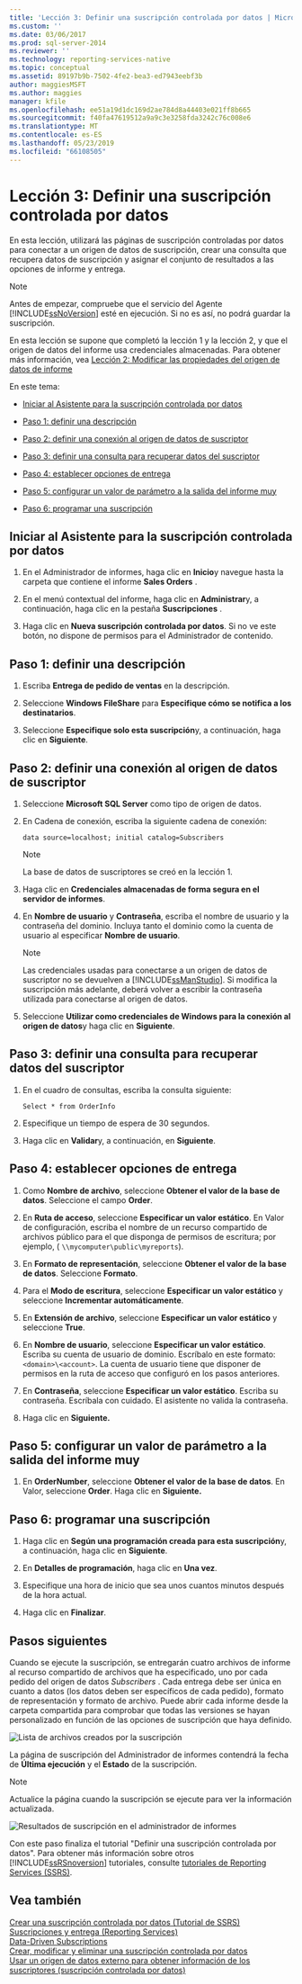 ```yaml
---
title: 'Lección 3: Definir una suscripción controlada por datos | Microsoft Docs'
ms.custom: ''
ms.date: 03/06/2017
ms.prod: sql-server-2014
ms.reviewer: ''
ms.technology: reporting-services-native
ms.topic: conceptual
ms.assetid: 89197b9b-7502-4fe2-bea3-ed7943eebf3b
author: maggiesMSFT
ms.author: maggies
manager: kfile
ms.openlocfilehash: ee51a19d1dc169d2ae784d8a44403e021ff8b665
ms.sourcegitcommit: f40fa47619512a9a9c3e3258fda3242c76c008e6
ms.translationtype: MT
ms.contentlocale: es-ES
ms.lasthandoff: 05/23/2019
ms.locfileid: "66108505"
---
```

# <a name="lesson-3-defining-a-data-driven-subscription"></a>Lección 3: Definir una suscripción controlada por datos
  En esta lección, utilizará las páginas de suscripción controladas por datos para conectar a un origen de datos de suscripción, crear una consulta que recupera datos de suscripción y asignar el conjunto de resultados a las opciones de informe y entrega.  
  
> [!NOTE]  
>  Antes de empezar, compruebe que el servicio del Agente [!INCLUDE[ssNoVersion](../includes/ssnoversion-md.md)] esté en ejecución. Si no es así, no podrá guardar la suscripción.  
  
 En esta lección se supone que completó la lección 1 y la lección 2, y que el origen de datos del informe usa credenciales almacenadas.  Para obtener más información, vea [Lección 2: Modificar las propiedades del origen de datos de informe](../reporting-services/lesson-2-modifying-the-report-data-source-properties.md)  
  
 En este tema:  
  
-   [Iniciar al Asistente para la suscripción controlada por datos](#bkmk_startwizard)  
  
-   [Paso 1: definir una descripción](#bkmk_definesubscription)  
  
-   [Paso 2: definir una conexión al origen de datos de suscriptor](#bkmk_defineconnectiontosubscriber)  
  
-   [Paso 3: definir una consulta para recuperar datos del suscriptor](#bkmk_definequery)  
  
-   [Paso 4: establecer opciones de entrega](#bkmk_set_deliveryoptions)  
  
-   [Paso 5: configurar un valor de parámetro a la salida del informe muy](#bkmk_configure_parameter)  
  
-   [Paso 6: programar una suscripción](#bkmk_schedule_subscription)  
  
##  <a name="bkmk_startwizard"></a> Iniciar al Asistente para la suscripción controlada por datos  
  
1.  En el Administrador de informes, haga clic en **Inicio**y navegue hasta la carpeta que contiene el informe **Sales Orders** .  
  
2.  En el menú contextual del informe, haga clic en **Administrar**y, a continuación, haga clic en la pestaña **Suscripciones** .  
  
3.  Haga clic en **Nueva suscripción controlada por datos**. Si no ve este botón, no dispone de permisos para el Administrador de contenido.  
  
##  <a name="bkmk_definesubscription"></a> Paso 1: definir una descripción  
  
1.  Escriba **Entrega de pedido de ventas** en la descripción.  
  
2.  Seleccione **Windows FileShare** para **Especifique cómo se notifica a los destinatarios**.  
  
3.  Seleccione **Especifique solo esta suscripción**y, a continuación, haga clic en **Siguiente**.  
  
##  <a name="bkmk_defineconnectiontosubscriber"></a> Paso 2: definir una conexión al origen de datos de suscriptor  
  
1.  Seleccione **Microsoft SQL Server** como tipo de origen de datos.  
  
2.  En Cadena de conexión, escriba la siguiente cadena de conexión:  
  
    ```  
    data source=localhost; initial catalog=Subscribers  
    ```  
  
    > [!NOTE]  
    >  La base de datos de suscriptores se creó en la lección 1.  
  
3.  Haga clic en **Credenciales almacenadas de forma segura en el servidor de informes**.  
  
4.  En **Nombre de usuario** y **Contraseña**, escriba el nombre de usuario y la contraseña del dominio. Incluya tanto el dominio como la cuenta de usuario al especificar **Nombre de usuario**.  
  
    > [!NOTE]  
    >  Las credenciales usadas para conectarse a un origen de datos de suscriptor no se devuelven a [!INCLUDE[ssManStudio](../includes/ssmanstudio-md.md)]. Si modifica la suscripción más adelante, deberá volver a escribir la contraseña utilizada para conectarse al origen de datos.  
  
5.  Seleccione **Utilizar como credenciales de Windows para la conexión al origen de datos**y haga clic en **Siguiente**.  
  
##  <a name="bkmk_definequery"></a> Paso 3: definir una consulta para recuperar datos del suscriptor  
  
1.  En el cuadro de consultas, escriba la consulta siguiente:  
  
    ```  
    Select * from OrderInfo  
    ```  
  
2.  Especifique un tiempo de espera de 30 segundos.  
  
3.  Haga clic en **Validar**y, a continuación, en **Siguiente**.  
  
##  <a name="bkmk_set_deliveryoptions"></a> Paso 4: establecer opciones de entrega  
  
1.  Como **Nombre de archivo**, seleccione **Obtener el valor de la base de datos**. Seleccione el campo **Order**.  
  
2.  En **Ruta de acceso**, seleccione **Especificar un valor estático**. En Valor de configuración, escriba el nombre de un recurso compartido de archivos público para el que disponga de permisos de escritura; por ejemplo, ( `\\mycomputer\public\myreports`).  
  
3.  En **Formato de representación**, seleccione **Obtener el valor de la base de datos**. Seleccione **Formato**.  
  
4.  Para el **Modo de escritura**, seleccione **Especificar un valor estático** y seleccione **Incrementar automáticamente**.  
  
5.  En **Extensión de archivo**, seleccione **Especificar un valor estático** y seleccione **True**.  
  
6.  En **Nombre de usuario**, seleccione **Especificar un valor estático**. Escriba su cuenta de usuario de dominio. Escríbalo en este formato: `<domain>\<account>`. La cuenta de usuario tiene que disponer de permisos en la ruta de acceso que configuró en los pasos anteriores.  
  
7.  En **Contraseña**, seleccione **Especificar un valor estático**. Escriba su contraseña. Escríbala con cuidado. El asistente no valida la contraseña.  
  
8.  Haga clic en **Siguiente.**  
  
##  <a name="bkmk_configure_parameter"></a> Paso 5: configurar un valor de parámetro a la salida del informe muy  
  
1.  En **OrderNumber**, seleccione **Obtener el valor de la base de datos**. En Valor, seleccione **Order**. Haga clic en **Siguiente.**  
  
##  <a name="bkmk_schedule_subscription"></a> Paso 6: programar una suscripción  
  
1.  Haga clic en **Según una programación creada para esta suscripción**y, a continuación, haga clic en **Siguiente**.  
  
2.  En **Detalles de programación**, haga clic en **Una vez**.  
  
3.  Especifique una hora de inicio que sea unos cuantos minutos después de la hora actual.  
  
4.  Haga clic en **Finalizar**.  
  
## <a name="next-steps"></a>Pasos siguientes  
 Cuando se ejecute la suscripción, se entregarán cuatro archivos de informe al recurso compartido de archivos que ha especificado, uno por cada pedido del origen de datos *Subscribers* . Cada entrega debe ser única en cuanto a datos (los datos deben ser específicos de cada pedido), formato de representación y formato de archivo. Puede abrir cada informe desde la carpeta compartida para comprobar que todas las versiones se hayan personalizado en función de las opciones de suscripción que haya definido.  
  
 ![Lista de archivos creados por la suscripción](../../2014/tutorials/media/ssrs-tutorial-datadriven-subscription-filelist.gif "Lista de archivos creados por la suscripción")  
  
 La página de suscripción del Administrador de informes contendrá la fecha de **Última ejecución** y el **Estado** de la suscripción.  
  
> [!NOTE]  
>  Actualice la página cuando la suscripción se ejecute para ver la información actualizada.  
  
 ![Resultados de suscripción en el administrador de informes](../../2014/tutorials/media/ssrs-tutorial-datadriven-subscription-status-reportmanager.gif "Resultados de suscripción en el administrador de informes")  
  
 Con este paso finaliza el tutorial "Definir una suscripción controlada por datos". Para obtener más información sobre otros [!INCLUDE[ssRSnoversion](../includes/ssrsnoversion-md.md)] tutoriales, consulte [tutoriales de Reporting Services &#40;SSRS&#41;](../reporting-services/reporting-services-tutorials-ssrs.md).  
  
## <a name="see-also"></a>Vea también  
 [Crear una suscripción controlada por datos &#40;Tutorial de SSRS&#41;](../reporting-services/create-a-data-driven-subscription-ssrs-tutorial.md)   
 [Suscripciones y entrega &#40;Reporting Services&#41;](subscriptions/subscriptions-and-delivery-reporting-services.md)   
 [Data-Driven Subscriptions](subscriptions/data-driven-subscriptions.md)   
 [Crear, modificar y eliminar una suscripción controlada por datos](subscriptions/create-modify-and-delete-data-driven-subscriptions.md)   
 [Usar un origen de datos externo para obtener información de los suscriptores &#40;suscripción controlada por datos&#41;](subscriptions/use-an-external-data-source-for-subscriber-data-data-driven-subscription.md)  
  
  
